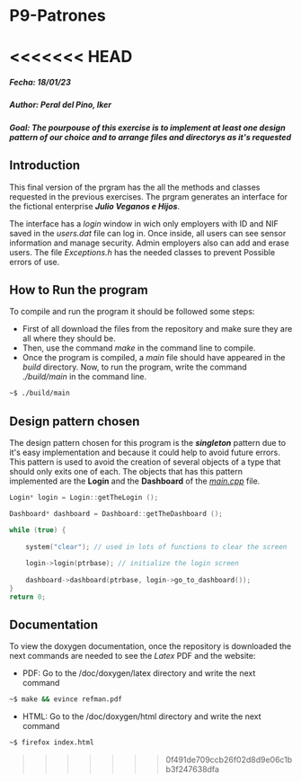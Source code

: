 # P9-Patrones

<<<<<<< HEAD
=======
##### Fecha: 18/01/23
##### Author: Peral del Pino, Iker
##### Goal: The pourpouse of this exercise is to implement at least one design pattern of our choice and to arrange files and directorys as it's requested

## Introduction

This final version of the prgram has the all the methods and classes requested in the previous exercises. The prgram generates an interface for the fictional enterprise ***Julio Veganos e Hijos***. 

The interface has a *login* window in wich only employers with ID and NIF saved in the *users.dat* file can log in. Once inside, all users can see sensor information and manage security. Admin employers also can add and erase users. The file *Exceptions.h* has the needed classes to prevent Possible errors of use.

## How to Run the program

To compile and run the program it should be followed some steps:

* First of all download the files from the repository and make sure they are all where they should be.
* Then, use the command *make* in the command line to compile.
* Once the program is compiled, a *main* file should have appeared in the *build* directory. Now, to run the program, write the command *./build/main* in the command line.

```bash
~$ ./build/main

```

## Design pattern chosen

The design pattern chosen for this program is the ***singleton*** pattern due to it's easy implementation and because it could help to avoid future errors. This pattern is used to avoid the creation of several objects of a type that should only exits one of each. The objects that has this pattern implemented are the **Login** and the **Dashboard** of the *[main.cpp](https://github.com/clases-julio/p9-patrones-iperal2021/blob/main/src/main.cpp)* file.
```c
Login* login = Login::getTheLogin ();

Dashboard* dashboard = Dashboard::getTheDashboard ();

while (true) {
       
    system("clear"); // used in lots of functions to clear the screen
        
    login->login(ptrbase); // initialize the login screen
        
    dashboard->dashboard(ptrbase, login->go_to_dashboard());
}
return 0;
```

## Documentation

To view the doxygen documentation, once the repository is downloaded the next commands are needed to see the *Latex* PDF and the website:
* PDF: Go to the /doc/doxygen/latex directory and write the next command

```bash
~$ make && evince refman.pdf
```
* HTML: Go to the /doc/doxygen/html directory and write the next command

```bash
~$ firefox index.html
```
>>>>>>> 0f491de709ccb26f02d8d9e06c1bb3f247638dfa

